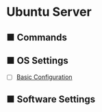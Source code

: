 # Ubuntu Server
## ■ Commands
## ■ OS Settings
- [ ] [Basic Configuration](https://github.com/thetaru/memorandum/tree/master/OS/Linux/Ubuntu_Server_20.04/settings)
## ■ Software Settings

